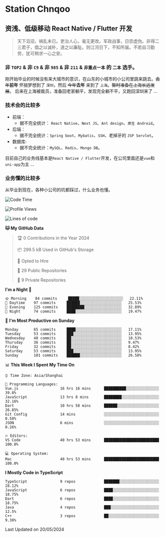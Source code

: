 # Station Chnqoo

## 资浅、低级移动 React Native / Flutter 开发

> 天下滔滔，祸乱未已。吏治人心，毫无更改。军政战事，日崇虚伪。非得二三君子，倡之以诚朴，道之以廉耻。则江河日下，不知所届。不若自习勤劳，犹可稍求一心之安。

### 非 `TOP2` & 非 `C9` & 非 `985` & 非 `211` & `非重点一本` 的 `二本` 选手。

刚开始毕业的时候没有来大城市的意识，在山东的小城市的小公司里跳来跳去。~~去年~~**前年** 怀揣梦想到了 `深圳`，然后 ~~今年~~**去年** 来到了 `上海`。~~暂时准备在上海长远发展~~。
后来在上海被裁员，准备回老家躺平，发现完全躺不平，又跑回深圳来了 ...

### 技术会的比较多

- 前端：
  - 据不完全统计： `React Native`、`Next JS`、`Ant design`、`原生 Android`。
- 后端：
  - 据不完全统计：`Spring boot`、`Mybatis`、`SSH`、老掉牙的 `JSP Servlet`。
- 数据库:
  - 据不完全统计：`MySQL`、`Redis`、`Mongo DB`。

目前自己的业务线基本是`React Native / Flutter`开发，在公司里面还是`vue`和`uni-app`为主 ...

### 业务懂的比较多

从毕业到现在，各种小公司的坑都踩过，什么业务也懂。

<!--START_SECTION:waka-->
![Code Time](http://img.shields.io/badge/Code%20Time-5%2C163%20hrs%204%20mins-blue)

![Profile Views](http://img.shields.io/badge/Profile%20Views-184-blue)

![Lines of code](https://img.shields.io/badge/From%20Hello%20World%20I%27ve%20Written-268%20Thousand%20lines%20of%20code-blue)

**🐱 My GitHub Data** 

> 🏆 0 Contributions in the Year 2024
 > 
> 📦 299.5 kB Used in GitHub's Storage 
 > 
> 💼 Opted to Hire
 > 
> 📜 29 Public Repositories 
 > 
> 🔑 9 Private Repositories  
 > 
**I'm a Night 🦉** 

```text
🌞 Morning    84 commits     █████░░░░░░░░░░░░░░░░░░░░   22.11% 
🌆 Daytime    97 commits     ██████░░░░░░░░░░░░░░░░░░░   25.53% 
🌃 Evening    125 commits    ████████░░░░░░░░░░░░░░░░░   32.89% 
🌙 Night      74 commits     ████░░░░░░░░░░░░░░░░░░░░░   19.47%

```
📅 **I'm Most Productive on Sunday** 

```text
Monday       65 commits     ████░░░░░░░░░░░░░░░░░░░░░   17.11% 
Tuesday      53 commits     ███░░░░░░░░░░░░░░░░░░░░░░   13.95% 
Wednesday    40 commits     ██░░░░░░░░░░░░░░░░░░░░░░░   10.53% 
Thursday     36 commits     ██░░░░░░░░░░░░░░░░░░░░░░░   9.47% 
Friday       32 commits     ██░░░░░░░░░░░░░░░░░░░░░░░   8.42% 
Saturday     53 commits     ███░░░░░░░░░░░░░░░░░░░░░░   13.95% 
Sunday       101 commits    ██████░░░░░░░░░░░░░░░░░░░   26.58%

```


📊 **This Week I Spent My Time On** 

```text
⌚︎ Time Zone: Asia/Shanghai

💬 Programming Languages: 
Vue.js                   16 hrs 16 mins      ██████████░░░░░░░░░░░░░░░   39.8% 
JavaScript               13 hrs 8 mins       ████████░░░░░░░░░░░░░░░░░   32.16% 
Dart                     10 hrs 58 mins      ██████░░░░░░░░░░░░░░░░░░░   26.85% 
Git Config               14 mins             ░░░░░░░░░░░░░░░░░░░░░░░░░   0.58% 
JSON                     6 mins              ░░░░░░░░░░░░░░░░░░░░░░░░░   0.26%

🔥 Editors: 
VS Code                  40 hrs 53 mins      █████████████████████████   100.0%

💻 Operating System: 
Mac                      40 hrs 53 mins      █████████████████████████   100.0%

```

**I Mostly Code in TypeScript** 

```text
TypeScript               9 repos             ███████░░░░░░░░░░░░░░░░░░   28.12% 
JavaScript               6 repos             ████░░░░░░░░░░░░░░░░░░░░░   18.75% 
Dart                     6 repos             ████░░░░░░░░░░░░░░░░░░░░░   18.75% 
Java                     4 repos             ███░░░░░░░░░░░░░░░░░░░░░░   12.5% 
C++                      3 repos             ██░░░░░░░░░░░░░░░░░░░░░░░   9.38%

```



 Last Updated on 20/05/2024
<!--END_SECTION:waka-->

<!---
ChenqiaoStation/ChenqiaoStation is a ✨ special ✨ repository because its `README.md` (this file) appears on your GitHub profile.
You can click the Preview link to take a look at your changes.
--->
